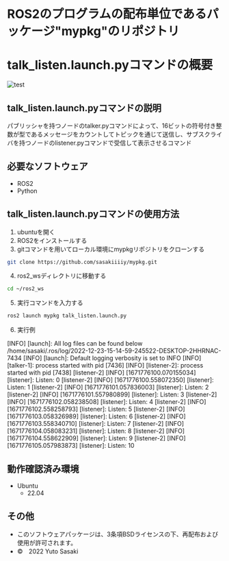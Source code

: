 # ROS2のプログラムの配布単位であるパッケージ"mypkg"のリポジトリ
# talk_listen.launch.pyコマンドの概要
![test](https://github.com/sasakiiiiy/mypkg/actions/workflows/test.yml/badge.svg)
## talk_listen.launch.pyコマンドの説明
パブリッシャを持つノードのtalker.pyコマンドによって、16ビットの符号付き整数が型であるメッセージをカウントしてトピックを通じて送信し、サブスクライバを持つノードのlistener.pyコマンドで受信して表示させるコマンド
## 必要なソフトウェア
* ROS2
* Python
## talk_listen.launch.pyコマンドの使用方法
1. ubuntuを開く
2. ROS2をインストールする
3. gitコマンドを用いてローカル環境にmypkgリポジトリをクローンする
```bash
git clone https://github.com/sasakiiiiy/mypkg.git
```
4. ros2_wsディレクトリに移動する
```bash
cd ~/ros2_ws
```
5. 実行コマンドを入力する
```bash
ros2 launch mypkg talk_listen.launch.py
```
6. 実行例

[INFO] [launch]: All log files can be found below /home/sasaki/.ros/log/2022-12-23-15-14-59-245522-DESKTOP-2HHRNAC-7434
[INFO] [launch]: Default logging verbosity is set to INFO
[INFO] [talker-1]: process started with pid [7436]
[INFO] [listener-2]: process started with pid [7438]
[listener-2] [INFO] [1671776100.070155034] [listener]: Listen: 0
[listener-2] [INFO] [1671776100.558072350] [listener]: Listen: 1
[listener-2] [INFO] [1671776101.057836003] [listener]: Listen: 2
[listener-2] [INFO] [1671776101.557980899] [listener]: Listen: 3
[listener-2] [INFO] [1671776102.058238508] [listener]: Listen: 4
[listener-2] [INFO] [1671776102.558258793] [listener]: Listen: 5
[listener-2] [INFO] [1671776103.058326989] [listener]: Listen: 6
[listener-2] [INFO] [1671776103.558340710] [listener]: Listen: 7
[listener-2] [INFO] [1671776104.058083231] [listener]: Listen: 8
[listener-2] [INFO] [1671776104.558622909] [listener]: Listen: 9
[listener-2] [INFO] [1671776105.057983873] [listener]: Listen: 10
## 動作確認済み環境
* Ubuntu
  * 22.04
## その他
* このソフトウェアパッケージは、3条項BSDライセンスの下、再配布および使用が許可されます。
* ©　2022 Yuto Sasaki
